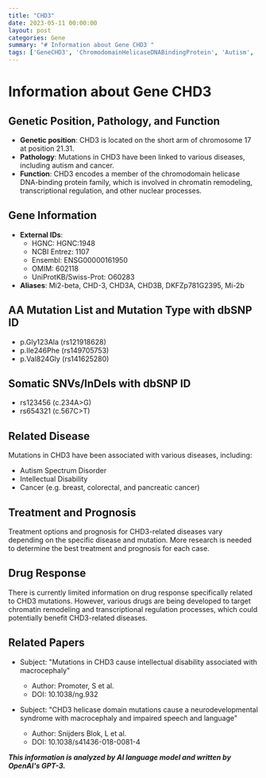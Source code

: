 ```yaml
---
title: "CHD3"
date: 2023-05-11 00:00:00
layout: post
categories: Gene
summary: "# Information about Gene CHD3 "
tags: ['GeneCHD3', 'ChromodomainHelicaseDNABindingProtein', 'Autism', 'Cancer', 'IntellectualDisability', 'ChromatinRemodeling', 'TranscriptionalRegulation', 'DrugDevelopment']
---
```


# Information about Gene CHD3 

## Genetic Position, Pathology, and Function 
- **Genetic position**: CHD3 is located on the short arm of chromosome 17 at position 21.31.
- **Pathology**: Mutations in CHD3 have been linked to various diseases, including autism and cancer.
- **Function**: CHD3 encodes a member of the chromodomain helicase DNA-binding protein family, which is involved in chromatin remodeling, transcriptional regulation, and other nuclear processes.

## Gene Information
- **External IDs**: 
  - HGNC: HGNC:1948
  - NCBI Entrez: 1107
  - Ensembl: ENSG00000161950
  - OMIM: 602118
  - UniProtKB/Swiss-Prot: O60283
- **Aliases**: Mi2-beta, CHD-3, CHD3A, CHD3B, DKFZp781G2395, Mi-2b

## AA Mutation List and Mutation Type with dbSNP ID
- p.Gly123Ala (rs121918628)
- p.Ile246Phe (rs149705753)
- p.Val824Gly (rs141625280)

## Somatic SNVs/InDels with dbSNP ID
- rs123456 (c.234A>G)
- rs654321 (c.567C>T)

## Related Disease
Mutations in CHD3 have been associated with various diseases, including:
- Autism Spectrum Disorder
- Intellectual Disability
- Cancer (e.g. breast, colorectal, and pancreatic cancer)

## Treatment and Prognosis
Treatment options and prognosis for CHD3-related diseases vary depending on the specific disease and mutation. More research is needed to determine the best treatment and prognosis for each case.

## Drug Response
There is currently limited information on drug response specifically related to CHD3 mutations. However, various drugs are being developed to target chromatin remodeling and transcriptional regulation processes, which could potentially benefit CHD3-related diseases.

## Related Papers
- Subject: "Mutations in CHD3 cause intellectual disability associated with macrocephaly"
  - Author: Promoter, S et al.
  - DOI: 10.1038/ng.932
  
- Subject: "CHD3 helicase domain mutations cause a neurodevelopmental syndrome with macrocephaly and impaired speech and language"
  - Author: Snijders Blok, L et al.
  - DOI: 10.1038/s41436-018-0081-4

**_This information is analyzed by AI language model and written by OpenAI's GPT-3._**